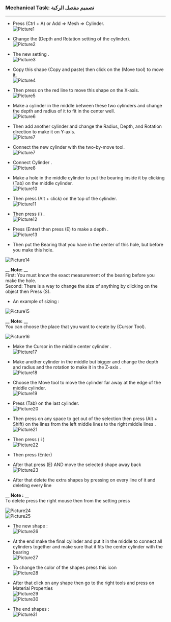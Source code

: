 <h3 class="code-line" data-line-start=0 data-line-end=1 ><a id="Mechanical_Task____0"></a>Mechanical Task: تصميم مفصل الركبة</h3>
<hr>
<ul>
<li class="has-line-data" data-line-start="2" data-line-end="5">
<p class="has-line-data" data-line-start="2" data-line-end="4">Press (Ctrl + A) or Add =&gt; Mesh =&gt; Cylinder.<br>
<img src="https://user-images.githubusercontent.com/103388162/182035193-29d51649-4b98-424d-b421-d878c32bb342.png" alt="Picture1"></p>
</li>
<li class="has-line-data" data-line-start="5" data-line-end="8">
<p class="has-line-data" data-line-start="5" data-line-end="7">Change the (Depth and Rotation setting of the cylinder).<br>
<img src="https://user-images.githubusercontent.com/103388162/182035344-c7dea350-c36e-4108-a628-046a98eca0c1.png" alt="Picture2"></p>
</li>
<li class="has-line-data" data-line-start="8" data-line-end="11">
<p class="has-line-data" data-line-start="8" data-line-end="10">The new setting .<br>
<img src="https://user-images.githubusercontent.com/103388162/182035405-17deeefc-e497-49a4-8aa9-acaf2972b466.png" alt="Picture3"></p>
</li>
<li class="has-line-data" data-line-start="11" data-line-end="14">
<p class="has-line-data" data-line-start="11" data-line-end="13">Copy this shape (Copy and paste) then click on the (Move tool) to move it.<br>
<img src="https://user-images.githubusercontent.com/103388162/182035448-b61c6e97-a2bc-4921-b527-4d3ae1127172.png" alt="Picture4"></p>
</li>
<li class="has-line-data" data-line-start="14" data-line-end="17">
<p class="has-line-data" data-line-start="14" data-line-end="16">Then press on the red line to move this shape on the X-axis.<br>
<img src="https://user-images.githubusercontent.com/103388162/182035499-ae161071-6c18-47b8-953a-807c414eb29d.png" alt="Picture5"></p>
</li>
<li class="has-line-data" data-line-start="17" data-line-end="20">
<p class="has-line-data" data-line-start="17" data-line-end="19">Make a cylinder in the middle between these two cylinders and change the depth and radius of it to fit in the center well.<br>
<img src="https://user-images.githubusercontent.com/103388162/182035563-3dc2e207-f0f0-4c26-a78b-102704fe4813.png" alt="Picture6"></p>
</li>
<li class="has-line-data" data-line-start="20" data-line-end="23">
<p class="has-line-data" data-line-start="20" data-line-end="22">Then add another cylinder and change the Radius, Depth, and Rotation direction to make it on Y-axis.<br>
<img src="https://user-images.githubusercontent.com/103388162/182035634-cc6238e0-3f98-4a5f-b10d-195ef46db354.png" alt="Picture7"></p>
</li>
<li class="has-line-data" data-line-start="23" data-line-end="26">
<p class="has-line-data" data-line-start="23" data-line-end="25">Connect the new cylinder with the two-by-move tool.<br>
<img src="https://user-images.githubusercontent.com/103388162/182036405-ac914149-10f3-483f-aa9c-b6f1fb830b9f.png" alt="Picture7"></p>
</li>
<li class="has-line-data" data-line-start="26" data-line-end="29">
<p class="has-line-data" data-line-start="26" data-line-end="28">Connect Cylinder .<br>
<img src="https://user-images.githubusercontent.com/103388162/182036457-0d8a1ed6-591e-4ced-996e-5f667a500b05.png" alt="Picture8"></p>
</li>
<li class="has-line-data" data-line-start="29" data-line-end="32">
<p class="has-line-data" data-line-start="29" data-line-end="31">Make a hole in the middle cylinder to put the bearing inside it by clicking (Tab) on the middle cylinder.<br>
<img src="https://user-images.githubusercontent.com/103388162/182036498-ef274ecf-c65c-47f5-95a3-03cc72f1e413.png" alt="Picture10"></p>
</li>
<li class="has-line-data" data-line-start="32" data-line-end="35">
<p class="has-line-data" data-line-start="32" data-line-end="34">Then press (Alt + click) on the top of the cylinder.<br>
<img src="https://user-images.githubusercontent.com/103388162/182036547-719b26fb-13e6-4fa5-b7aa-58307c3ed607.png" alt="Picture11"></p>
</li>
<li class="has-line-data" data-line-start="35" data-line-end="38">
<p class="has-line-data" data-line-start="35" data-line-end="37">Then press (i) .<br>
<img src="https://user-images.githubusercontent.com/103388162/182036602-f1d738ce-1e75-4200-9ef6-f6e1086a060d.png" alt="Picture12"></p>
</li>
<li class="has-line-data" data-line-start="38" data-line-end="41">
<p class="has-line-data" data-line-start="38" data-line-end="40">Press (Enter) then press (E) to make a depth .<br>
<img src="https://user-images.githubusercontent.com/103388162/182036660-c50dc5f7-a447-45f4-87eb-086e82082634.png" alt="Picture13"></p>
</li>
<li class="has-line-data" data-line-start="41" data-line-end="43">
<p class="has-line-data" data-line-start="41" data-line-end="42">Then put the Bearing that you have in the center of this hole, but before you make this hole.</p>
</li>
</ul>
<p class="has-line-data" data-line-start="43" data-line-end="44"><img src="https://user-images.githubusercontent.com/103388162/182036708-2483aaec-5d2a-42e3-8701-fca924471705.png" alt="Picture14"></p>
<p class="has-line-data" data-line-start="45" data-line-end="48">__ <strong>Note:</strong> __<br>
First: You must know the exact measurement of the bearing before you make the hole.<br>
Second: There is a way to change the size of anything by clicking on the object then Press (S).</p>
<ul>
<li class="has-line-data" data-line-start="50" data-line-end="52">An example of sizing :</li>
</ul>
<p class="has-line-data" data-line-start="52" data-line-end="53"><img src="https://user-images.githubusercontent.com/103388162/182036773-264b0cb4-af2c-4174-ab59-081dc50f9d13.png" alt="Picture15"></p>
<p class="has-line-data" data-line-start="54" data-line-end="56">__ <strong>Note:</strong> __<br>
You can choose the place that you want to create by (Cursor Tool).</p>
<p class="has-line-data" data-line-start="57" data-line-end="58"><img src="https://user-images.githubusercontent.com/103388162/182036841-d480b3a8-e23d-477f-b3d9-df2dd9a7e1c5.png" alt="Picture16"></p>
<ul>
<li class="has-line-data" data-line-start="59" data-line-end="62">
<p class="has-line-data" data-line-start="59" data-line-end="61">Make the Cursor in the middle center cylinder .<br>
<img src="https://user-images.githubusercontent.com/103388162/182036917-cf10e235-9478-419e-bdca-08d37b768d10.png" alt="Picture17"></p>
</li>
<li class="has-line-data" data-line-start="62" data-line-end="65">
<p class="has-line-data" data-line-start="62" data-line-end="64">Make another cylinder in the middle but bigger and change the depth and radius and the rotation to make it in the Z-axis .<br>
<img src="https://user-images.githubusercontent.com/103388162/182036971-da9bd9c2-edc9-49dd-a1c0-5e6ba27a1839.png" alt="Picture18"></p>
</li>
<li class="has-line-data" data-line-start="65" data-line-end="68">
<p class="has-line-data" data-line-start="65" data-line-end="67">Choose the Move tool to move the cylinder far away at the edge of the middle cylinder.<br>
<img src="https://user-images.githubusercontent.com/103388162/182037028-b0fe2615-9a1b-494b-b3ef-2d8742583796.png" alt="Picture19"></p>
</li>
<li class="has-line-data" data-line-start="68" data-line-end="71">
<p class="has-line-data" data-line-start="68" data-line-end="70">Press (Tab) on the last cylinder.<br>
<img src="https://user-images.githubusercontent.com/103388162/182037091-488367b4-92e0-48f5-956e-d277001233d1.png" alt="Picture20"></p>
</li>
<li class="has-line-data" data-line-start="71" data-line-end="74">
<p class="has-line-data" data-line-start="71" data-line-end="73">Then press on any space to get out of the selection then press (Alt + Shift) on the lines from the left middle lines to the right middle lines .<br>
<img src="https://user-images.githubusercontent.com/103388162/182037130-2e85331a-497f-4051-a8d0-59c2654600c7.png" alt="Picture21"></p>
</li>
<li class="has-line-data" data-line-start="74" data-line-end="76">
<p class="has-line-data" data-line-start="74" data-line-end="76">Then press ( i )<br>
<img src="https://user-images.githubusercontent.com/103388162/182037173-e12f4812-3ee8-492b-a72a-c32a9e254d4a.png" alt="Picture22"></p>
</li>
<li class="has-line-data" data-line-start="76" data-line-end="78">
<p class="has-line-data" data-line-start="76" data-line-end="77">Then press (Enter)</p>
</li>
<li class="has-line-data" data-line-start="78" data-line-end="80">
<p class="has-line-data" data-line-start="78" data-line-end="80">After that press (E) AND move the selected shape away back<br>
<img src="https://user-images.githubusercontent.com/103388162/182037271-f6e66987-85d3-42f7-8f5d-b6e0b5edc8f2.png" alt="Picture23"></p>
</li>
<li class="has-line-data" data-line-start="80" data-line-end="82">
<p class="has-line-data" data-line-start="80" data-line-end="81">After that delete the extra shapes by pressing on every line of it and deleting every line</p>
</li>
</ul>
<p class="has-line-data" data-line-start="82" data-line-end="84">__    <strong>Note :</strong>  __<br>
To delete press the right mouse then from the setting press</p>
<p class="has-line-data" data-line-start="85" data-line-end="87"><img src="https://user-images.githubusercontent.com/103388162/182037346-1aebe95c-a080-456f-8a85-4f2a9c6f1d2a.png" alt="Picture24"><br>
<img src="https://user-images.githubusercontent.com/103388162/182037371-ed3bc9a4-2cab-40ec-a16c-bf23e5030d01.png" alt="Picture25"></p>
<ul>
<li class="has-line-data" data-line-start="88" data-line-end="91">
<p class="has-line-data" data-line-start="88" data-line-end="90">The new shape :<br>
<img src="https://user-images.githubusercontent.com/103388162/182037424-13bd3d9a-9d54-4d4c-9427-7aae9c36100c.png" alt="Picture26"></p>
</li>
<li class="has-line-data" data-line-start="91" data-line-end="94">
<p class="has-line-data" data-line-start="91" data-line-end="93">At the end make the final cylinder and put it in the middle to connect all cylinders together and make sure that it fits the center cylinder with the bearing<br>
<img src="https://user-images.githubusercontent.com/103388162/182037468-2f628de3-86e4-41f7-bd71-6f4553b8581d.png" alt="Picture27"></p>
</li>
<li class="has-line-data" data-line-start="94" data-line-end="97">
<p class="has-line-data" data-line-start="94" data-line-end="96">To change the color of the shapes press this icon<br>
<img src="https://user-images.githubusercontent.com/103388162/182037503-4822912e-2690-41e5-9fda-ee2363089580.png" alt="Picture28"></p>
</li>
<li class="has-line-data" data-line-start="97" data-line-end="101">
<p class="has-line-data" data-line-start="97" data-line-end="100">After that click on any shape then go to the right tools and press on Material Properties<br>
<img src="https://user-images.githubusercontent.com/103388162/182037550-be5a25e0-ff02-4c9c-a1e7-0dc5756a805d.png" alt="Picture29"><br>
<img src="https://user-images.githubusercontent.com/103388162/182037600-8b22b088-3a67-460c-bcb9-c78c22a19112.png" alt="Picture30"></p>
</li>
<li class="has-line-data" data-line-start="101" data-line-end="103">
<p class="has-line-data" data-line-start="101" data-line-end="103">The end shapes :<br>
<img src="https://user-images.githubusercontent.com/103388162/182037654-2e2de9b1-37f4-4acf-8bca-735a22033914.jpg" alt="Picture31"></p>
</li>
</ul>
